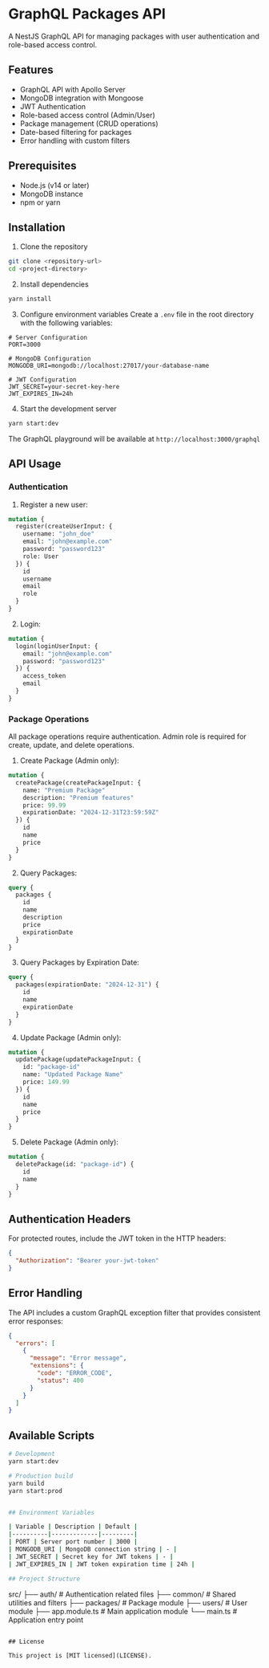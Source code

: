 # GraphQL Packages API

A NestJS GraphQL API for managing packages with user authentication and role-based access control.

## Features

- GraphQL API with Apollo Server
- MongoDB integration with Mongoose
- JWT Authentication
- Role-based access control (Admin/User)
- Package management (CRUD operations)
- Date-based filtering for packages
- Error handling with custom filters

## Prerequisites

- Node.js (v14 or later)
- MongoDB instance
- npm or yarn

## Installation

1. Clone the repository

```bash
git clone <repository-url>
cd <project-directory>
```

2. Install dependencies

```bash
yarn install
```

3. Configure environment variables
Create a `.env` file in the root directory with the following variables:

```env
# Server Configuration
PORT=3000

# MongoDB Configuration
MONGODB_URI=mongodb://localhost:27017/your-database-name

# JWT Configuration
JWT_SECRET=your-secret-key-here
JWT_EXPIRES_IN=24h
```

4. Start the development server

```bash
yarn start:dev
```

The GraphQL playground will be available at `http://localhost:3000/graphql`

## API Usage

### Authentication

1. Register a new user:

```graphql
mutation {
  register(createUserInput: {
    username: "john_doe"
    email: "john@example.com"
    password: "password123"
    role: User
  }) {
    id
    username
    email
    role
  }
}
```

2. Login:

```graphql
mutation {
  login(loginUserInput: {
    email: "john@example.com"
    password: "password123"
  }) {
    access_token
    email
  }
}
```

### Package Operations

All package operations require authentication. Admin role is required for create, update, and delete operations.

1. Create Package (Admin only):

```graphql
mutation {
  createPackage(createPackageInput: {
    name: "Premium Package"
    description: "Premium features"
    price: 99.99
    expirationDate: "2024-12-31T23:59:59Z"
  }) {
    id
    name
    price
  }
}
```

2. Query Packages:

```graphql
query {
  packages {
    id
    name
    description
    price
    expirationDate
  }
}
```

3. Query Packages by Expiration Date:

```graphql
query {
  packages(expirationDate: "2024-12-31") {
    id
    name
    expirationDate
  }
}
```

4. Update Package (Admin only):

```graphql
mutation {
  updatePackage(updatePackageInput: {
    id: "package-id"
    name: "Updated Package Name"
    price: 149.99
  }) {
    id
    name
    price
  }
}
```

5. Delete Package (Admin only):

```graphql
mutation {
  deletePackage(id: "package-id") {
    id
    name
  }
}
```

## Authentication Headers

For protected routes, include the JWT token in the HTTP headers:

```json
{
  "Authorization": "Bearer your-jwt-token"
}
```

## Error Handling

The API includes a custom GraphQL exception filter that provides consistent error responses:

```json
{
  "errors": [
    {
      "message": "Error message",
      "extensions": {
        "code": "ERROR_CODE",
        "status": 400
      }
    }
  ]
}
```

## Available Scripts

```bash
# Development
yarn start:dev

# Production build
yarn build
yarn start:prod


## Environment Variables

| Variable | Description | Default |
|----------|-------------|---------|
| PORT | Server port number | 3000 |
| MONGODB_URI | MongoDB connection string | - |
| JWT_SECRET | Secret key for JWT tokens | - |
| JWT_EXPIRES_IN | JWT token expiration time | 24h |

## Project Structure

```
src/
├── auth/           # Authentication related files
├── common/         # Shared utilities and filters
├── packages/       # Package module
├── users/          # User module
├── app.module.ts   # Main application module
└── main.ts         # Application entry point
```

## License

This project is [MIT licensed](LICENSE).
